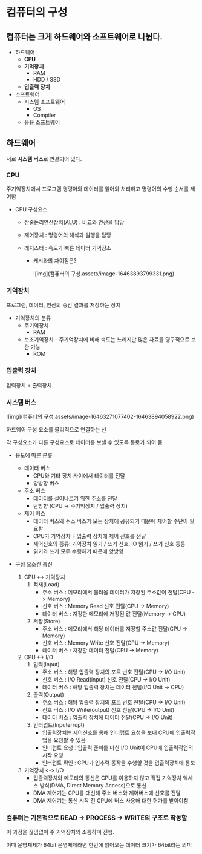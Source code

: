 # 컴퓨터의 구성

## 컴퓨터는 크게 하드웨어와 소프트웨어로 나뉜다.

- 하드웨어
  - **CPU**
  - **기억장치**
    - RAM
    - HDD / SSD
  - **입출력 장치**
- 소프트웨어
  - 시스템 소프트웨어
    - OS
    - Compiler
  - 응용 소프트웨어

## 하드웨어

서로 **시스템 버스**로 연결되어 있다.

### CPU

주기억장치에서 프로그램 명령어와 데이터를 읽어와 처리하고 명령어의 수행 순서를 제어함

- CPU 구성요소

  - 산술논리연산장치(ALU) : 비교와 연산을 담당

  - 제어장치 : 명령어의 해석과 실행을 담당

  - 레지스터 : 속도가 빠른 데이터 기억장소

    - 캐시와의 차이점은?

      ![img](컴퓨터의 구성.assets/image-16463893799331.png)

### 기억장치

프로그램, 데이터, 연산의 중간 결과를 저장하는 장치

- 기억장치의 분류
  - 주기억장치
    - RAM
  - 보조기억장치 - 주기억장치에 비해 속도는 느리지만 많은 자료를 영구적으로 보관 가능
    - ROM

### 입출력 장치

입력장치 + 출력장치

### 시스템 버스

![img](컴퓨터의 구성.assets/image-16463271077402-16463894058922.png)

하드웨어 구성 요소를 물리적으로 연결하는 선

각 구성요소가 다른 구성요소로 데이터를 보낼 수 있도록 통로가 되어 줌



- 용도에 따른 분류
  - 데이터 버스
    - CPU와 기타 장치 사이에서 테이터를 전달
    - 양방향 버스
  - 주소 버스
    - 데이터를 실어나르기 위한 주소를 전달
    - 단방향 (CPU → 주기억장치 / 입출력 장치)
  - 제어 버스
    - 데이터 버스와 주소 버스가 모든 장치에 공유되기 때문에 제어할 수단이 필요함
    - CPU가 기억장치나 입출력 장치에 제어 신호를 전달
    - 제어신호의 종류: 기억장치 읽기 / 쓰기 신호, IO 읽기 / 쓰기 신호 등등
    - 읽기와 쓰기 모두 수행하기 때문에 양방향



- 구성 요소간 통신
  1. CPU <-> 기억장치
     1. 적재(Load)
        - 주소 버스 : 메모리에서 불러올 데이터가 저장된 주소값이 전달(CPU -> Memory)
        - 신호 버스 : Memory Read 신호 전달(CPU -> Memory)
        - 데이터 버스 : 지정한 메모리에 저장된 값 전달(Memory -> CPU)
     2. 저장(Store)
        - 주소 버스 : 메모리에서 해당 데이터를 저장할 주소값 전달(CPU -> Memory)
        - 신호 버스 : Memory Write 신호 전달(CPU -> Memory)
        - 데이터 버스 : 저장할 데이터 전달(CPU -> Memory)
  2. CPU <-> I/O
     1. 입력(Input)
        - 주소 버스 : 해당 입출력 장치의 포트 번호 전달(CPU -> I/O Unit)
        - 신호 버스 : I/O Read(input) 신호 전달(CPU -> I/O Unit)
        - 데이터 버스 : 해당 입출력 장치는 데이터 전달(I/O Unit -> CPU)
     2. 출력(Output)
        - 주소 버스 : 해당 입출력 장치의 포트 번호 전달(CPU -> I/O Unit)
        - 신호 버스 : I/O Write(output) 신호 전달(CPU -> I/O Unit)
        - 데이터 버스 : 입출력 장치에 데이터 전달(CPU -> I/O Unit)
     3. 인터럽트(Inputerrupt)
        - 입출력장치는 제어신호를 통해 인터럽트 요청을 보내 CPU에 입출력작업을 요청할 수 있음
        - 인터럽트 요청 : 입출력 준비를 마친 I/O Unit이 CPU에 입출력작업의 시작 요청
        - 인터럽트 확인 : CPU가 입추력 동작을 수행할 것을 입출력장치에 통보
  3. 기억장치 <-> I/O
     - 입출력장치와 메모리의 통신은 CPU를 이용하지 않고 직접 기억장치 액세스 방식(DMA, Direct Memory Access)으로 통신
     - DMA 제어기는 CPU를 대신해 주소 버스와 제어버스에 신호를 전달
     - DMA 제어기는 통신 시작 전 CPU에 버스 사용해 대한 허가를 받아야함

### 컴퓨터는 기본적으로 READ → PROCESS → WRITE의 구조로 작동함

이 과정을 끊임없이 주 기억장치와 소통하며 진행.

이때 운영체제가 64bit 운영체제라면 한번에 읽어오는 데이터 크기가 64bit라는 의미
